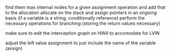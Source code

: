 find them max internal nodes for a given assignment operation and add that to the allocation
allocate on the stack and assign pointers in an ongoing basis (if a variable is a string, conditionally reference)
perform the necessary operations for branching (storing the return values necessary)

make sure to edit the interception graph on HW4 to accomodate for LVIN

adjust the left value assignment to just include the name of the variable (assign)